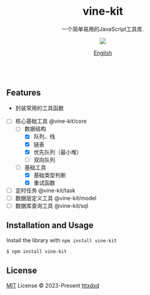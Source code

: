 <p align="center"> 
</p>

<h1 align="center">
vine-kit
</h1>
<p align="center">
一个简单易用的JavaScript工具库.
<p>
<p align="center">
  <a href="https://www.npmjs.com/package/vine-kit"><img src="https://img.shields.io/npm/v/vine-kit?color=729B1B&label="></a>
<p>

<p align="center">
<a href="./README.md">English</a>
</p>


<h4 align="center">

</h4>
<br>
<br>

## Features
- 封装常用的工具函数

- [ ] 核心基础工具 @vine-kit/core
  - [ ] 数据结构
    - [x] 队列、栈
    - [x] 链表
    - [x] 优先队列（最小堆）
    - [ ] 双向队列
  - [ ] 基础工具
    - [x] 基础类型判断
    - [x] 重试函数
- [ ] 定时任务 @vine-kit/task
- [ ] 数据层定义工具 @vine-kit/model
- [ ] 数据库查询工具 @vine-kit/sql

## Installation and Usage
Install the library with `npm install vine-kit`

```bash
$ npm install vine-kit
```

## License

[MIT](./LICENSE) License © 2023-Present [tttxdxd](https://github.com/tttxdxd)
